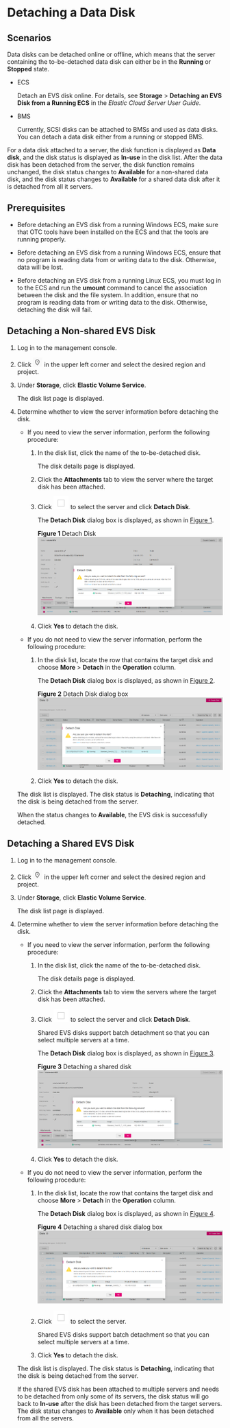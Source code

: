 # Detaching a Data Disk<a name="evs_01_0004"></a>

## Scenarios<a name="section5983609165054"></a>

Data disks can be detached online or offline, which means that the server containing the to-be-detached data disk can either be in the  **Running**  or  **Stopped**  state.

-   ECS

    Detach an EVS disk online. For details, see  **Storage**  \>  **Detaching an EVS Disk from a Running ECS**  in the  _Elastic Cloud Server User Guide_.

-   BMS

    Currently, SCSI disks can be attached to BMSs and used as data disks. You can detach a data disk either from a running or stopped BMS.


For a data disk attached to a server, the disk function is displayed as  **Data disk**, and the disk status is displayed as  **In-use**  in the disk list. After the data disk has been detached from the server, the disk function remains unchanged, the disk status changes to  **Available**  for a non-shared data disk, and the disk status changes to  **Available**  for a shared data disk after it is detached from all it servers.

## Prerequisites<a name="section738654910211"></a>

-   Before detaching an EVS disk from a running Windows ECS, make sure that OTC tools have been installed on the ECS and that the tools are running properly.

-   Before detaching an EVS disk from a running Windows ECS, ensure that no program is reading data from or writing data to the disk. Otherwise, data will be lost.

-   Before detaching an EVS disk from a running Linux ECS, you must log in to the ECS and run the  **umount**  command to cancel the association between the disk and the file system. In addition, ensure that no program is reading data from or writing data to the disk. Otherwise, detaching the disk will fail.

## Detaching a Non-shared EVS Disk<a name="section29382065152026"></a>

1.  Log in to the management console.
2.  Click  ![](figures/icon-region.png)  in the upper left corner and select the desired region and project.
3.  Under  **Storage**, click  **Elastic Volume Service**.

    The disk list page is displayed.

4.  Determine whether to view the server information before detaching the disk.

    -   If you need to view the server information, perform the following procedure:
        1.  In the disk list, click the name of the to-be-detached disk.

            The disk details page is displayed.

        2.  Click the  **Attachments**  tab to view the server where the target disk has been attached.
        3.  Click  ![](figures/icon-select.png)  to select the server and click  **Detach Disk**.

            The  **Detach Disk**  dialog box is displayed, as shown in  [Figure 1](#fig146481428813).

            **Figure  1**  Detach Disk<a name="fig146481428813"></a>  
            ![](figures/detach-disk.png "detach-disk")

        4.  Click  **Yes**  to detach the disk.

    -   If you do not need to view the server information, perform the following procedure:
        1.  In the disk list, locate the row that contains the target disk and choose  **More**  \>  **Detach**  in the  **Operation**  column.

            The  **Detach Disk**  dialog box is displayed, as shown in  [Figure 2](#fig715496815241).

            **Figure  2**  Detach Disk dialog box<a name="fig715496815241"></a>  
            ![](figures/detach-disk-dialog-box.png "detach-disk-dialog-box")

        2.  Click  **Yes**  to detach the disk.

    The disk list is displayed. The disk status is  **Detaching**, indicating that the disk is being detached from the server.

    When the status changes to  **Available**, the EVS disk is successfully detached.


## Detaching a Shared EVS Disk<a name="section24629896173058"></a>

1.  Log in to the management console.
2.  Click  ![](figures/icon-region.png)  in the upper left corner and select the desired region and project.
3.  Under  **Storage**, click  **Elastic Volume Service**.

    The disk list page is displayed.

4.  Determine whether to view the server information before detaching the disk.

    -   If you need to view the server information, perform the following procedure:
        1.  In the disk list, click the name of the to-be-detached disk.

            The disk details page is displayed.

        2.  Click the  **Attachments**  tab to view the servers where the target disk has been attached.
        3.  Click  ![](figures/icon-select.png)  to select the server and click  **Detach Disk**.

            Shared EVS disks support batch detachment so that you can select multiple servers at a time.

            The  **Detach Disk**  dialog box is displayed, as shown in  [Figure 3](#fig10503132745).

            **Figure  3**  Detaching a shared disk<a name="fig10503132745"></a>  
            ![](figures/detaching-a-shared-disk.png "detaching-a-shared-disk")

        4.  Click  **Yes**  to detach the disk.

    -   If you do not need to view the server information, perform the following procedure:
        1.  In the disk list, locate the row that contains the target disk and choose  **More**  \>  **Detach**  in the  **Operation**  column.

            The  **Detach Disk**  dialog box is displayed, as shown in  [Figure 4](#fig36494313113211).

            **Figure  4**  Detaching a shared disk dialog box<a name="fig36494313113211"></a>  
            ![](figures/detaching-a-shared-disk-dialog-box.png "detaching-a-shared-disk-dialog-box")

        2.  Click  ![](figures/icon-select.png)  to select the server.

            Shared EVS disks support batch detachment so that you can select multiple servers at a time.

        3.  Click  **Yes**  to detach the disk.

    The disk list is displayed. The disk status is  **Detaching**, indicating that the disk is being detached from the server.

    If the shared EVS disk has been attached to multiple servers and needs to be detached from only some of its servers, the disk status will go back to  **In-use**  after the disk has been detached from the target servers. The disk status changes to  **Available**  only when it has been detached from all the servers.


